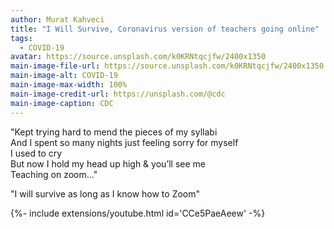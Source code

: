 ```yaml
---
author: Murat Kahveci
title: "I Will Survive, Coronavirus version of teachers going online"
tags: 
  - COVID-19
avatar: https://source.unsplash.com/k0KRNtqcjfw/2400x1350
main-image-file-url: https://source.unsplash.com/k0KRNtqcjfw/2400x1350
main-image-alt: COVID-19
main-image-max-width: 100%
main-image-credit-url: https://unsplash.com/@cdc
main-image-caption: CDC
---
```


"Kept trying hard to mend the pieces of my syllabi <br>
And I spent so many nights just feeling sorry for myself <br>
I used to cry <br>
But now I hold my head up high & you’ll see me <br>
Teaching on zoom..." 

"I will survive as long as I know how to Zoom" 

<!--more-->

{%- include extensions/youtube.html id='CCe5PaeAeew' -%}